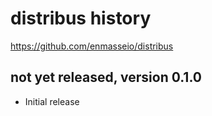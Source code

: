 # distribus history
https://github.com/enmasseio/distribus


## not yet released, version 0.1.0

- Initial release
